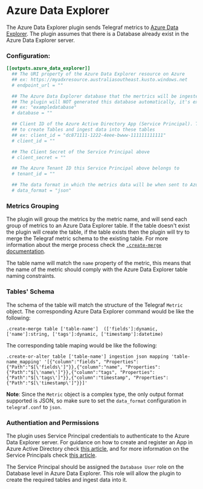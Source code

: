 # Azure Data Explorer

The Azure Data Explorer plugin sends Telegraf metrics to [Azure Data Explorer](https://azure.microsoft.com/en-au/services/data-explorer/#security). The plugin assumes that there is a Database already exist in the Azure Data Explorer server. 

### Configuration:

```toml
[[outputs.azure_data_explorer]]
  ## The URI property of the Azure Data Explorer resource on Azure
  ## ex: https://myadxresource.australiasoutheast.kusto.windows.net
  # endpoint_url = ""

  ## The Azure Data Explorer database that the mertrics will be ingested into.
  ## The plugin will NOT generated this database automatically, it's expected that this database already exists before ingestion.
  ## ex: "exampledatabase"
  # database = ""

  ## Client ID of the Azure Active Directory App (Service Principal). This Service Principal should have permissions on the Azure Data Explorer
  ## to create Tables and ingest data into these tables
  ## ex: client_id = "dc871111-1222-4eee-bwww-111111111111"
  # client_id = ""

  ## The Client Secret of the Service Principal above
  # client_secret = ""

  ## The Azure Tenant ID this Service Principal above belongs to
  # tenant_id = ""

  ## The data format in which the metrics data will be when sent to Azure Data Explorer. This option is required and has to be value of 'json'.
  # data_format = "json"

```

### Metrics Grouping

The plugin will group the metrics by the metric name, and will send each group of metrics to an Azure Data Explorer table. If the table doesn't exist the plugin will create the table, if the table exists then the plugin will try to merge the Telegraf metric schema to the existing table. For more information about the merge process check the [`.create-merge` documentation](https://docs.microsoft.com/en-us/azure/data-explorer/kusto/management/create-merge-table-command).

The table name will match the `name` property of the metric, this means that the name of the metric should comply with the Azure Data Explorer table naming constraints. 

### Tables' Schema

The schema of the table will match the structure of the Telegraf `Metric` object. The corresponding Azure Data Explorer command would be like the following:
```
.create-merge table ['table-name']  (['fields']:dynamic, ['name']:string, ['tags']:dynamic, ['timestamp']:datetime)
```

The corresponding table maping would be like the following:
```
.create-or-alter table ['table-name'] ingestion json mapping 'table-name_mapping' '[{"column":"fields", "Properties":{"Path":"$[\'fields\']"}},{"column":"name", "Properties":{"Path":"$[\'name\']"}},{"column":"tags", "Properties":{"Path":"$[\'tags\']"}},{"column":"timestamp", "Properties":{"Path":"$[\'timestamp\']"}}]'
```

**Note**: Since the `Metric` object is a complex type, the only output format supported is JSON, so make sure to set the `data_format` configuration in `telegraf.conf` to `json`.

### Authentiation and Permissions

The plugin uses Service Principal credentials to authenticate to the Azure Data Explorer server. For guidance on how to create and register an App in Azure Active Directory check [this article](https://docs.microsoft.com/en-us/azure/active-directory/develop/quickstart-register-app#register-an-application), and for more information on the Service Principals check [this article](https://docs.microsoft.com/en-us/azure/active-directory/develop/app-objects-and-service-principals).

The Service Principal should be assigned the `Database User` role on the Database level in Azure Data Explorer. This role will allow the plugin to create the required tables and ingest data into it.